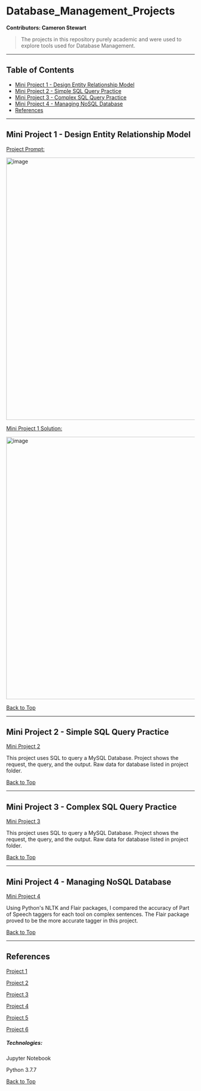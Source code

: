 <a name="BackToTop"></a>


# Database_Management_Projects

**Contributors: Cameron Stewart**

>The projects in this repository purely academic and were used to explore tools used for Database Management.

---

## Table of Contents
- [Mini Project 1 - Design Entity Relationship Model](#P1)
- [Mini Project 2 - Simple SQL Query Practice](#P2)
- [Mini Project 3 - Complex SQL Query Practice](#P3)
- [Mini Project 4 - Managing NoSQL Database](#P4)
- [References](#References)

---

<a name="P1"></a>

## Mini Project 1 - Design Entity Relationship Model

[Project Prompt:](../main/Mini_Project_1/Prompt/Mini_Proj_1_prompt.pdf)

<img width="700" alt="image" src="https://user-images.githubusercontent.com/37990637/158494726-1b6b6f5d-9352-4bb1-9075-46af5a145220.png">

[Mini Project 1 Solution:](../main/Mini_Project_1/StewartMiniProject-1.pdf)

<img width="700" alt="image" src="https://user-images.githubusercontent.com/37990637/158494965-540bbd69-45fd-4500-8468-aff97bf3fc3c.png">

[Back to Top](#BackToTop)

---

<a name="P2"></a>

## Mini Project 2 - Simple SQL Query Practice

[Mini Project 2](../main/Mini_Project_2/StewartMiniProject-2.pdf)

This project uses SQL to query a MySQL Database. Project shows the request, the query, and the output. Raw data for database listed in project folder.

[Back to Top](#BackToTop)

---

<a name="P3"></a>

## Mini Project 3 - Complex SQL Query Practice

[Mini Project 3](../main/Mini_Project_3/StewartMiniProject-3.pdf)

This project uses SQL to query a MySQL Database. Project shows the request, the query, and the output. Raw data for database listed in project folder.

[Back to Top](#BackToTop)

---

<a name="P4"></a>

## Mini Project 4 - Managing NoSQL Database

[Mini Project 4](../main/Mini_Project_4/StewartMiniProject-4.pdf)

Using Python's NLTK and Flair packages, I compared the accuracy of Part of Speech taggers for each tool on complex sentences. The Flair package proved to be the more accurate tagger in this project.

[Back to Top](#BackToTop)

---

<a name="References"></a>

## References

[Project 1](../main/Project%201/Project_1.ipynb)

[Project 2](../main/Project%202/Project_2.ipynb)

[Project 3](../main/Project%203/Project_3.ipynb)

[Project 4](../main/Project%204/Project_4.ipynb)

[Project 5](../main/Project%205/Project_5.ipynb)

[Project 6](../main/Project%206/Project_6.ipynb)


##### Technologies:

Jupyter Notebook

Python 3.7.7

[Back to Top](#BackToTop)
